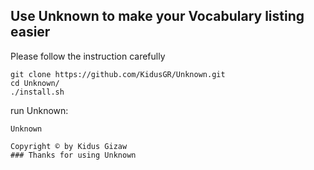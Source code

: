 ## Use Unknown to make your Vocabulary listing easier
Please follow the instruction carefully

```
git clone https://github.com/KidusGR/Unknown.git
cd Unknown/
./install.sh
```
run Unknown:

	Unknown

```
Copyright © by Kidus Gizaw
### Thanks for using Unknown
